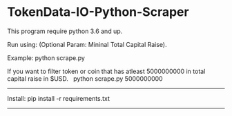 # TokenData-IO-Python-Scraper

This program require python 3.6 and up. &nbsp;

Run using: (Optional Param: Mininal Total Capital Raise). &nbsp;

Example:
python scrape.py

If you want to filter token or coin that has atleast 5000000000 in total capital raise in $USD. &nbsp;
python scrape.py 5000000000

***
Install:
pip install -r requirements.txt
***
